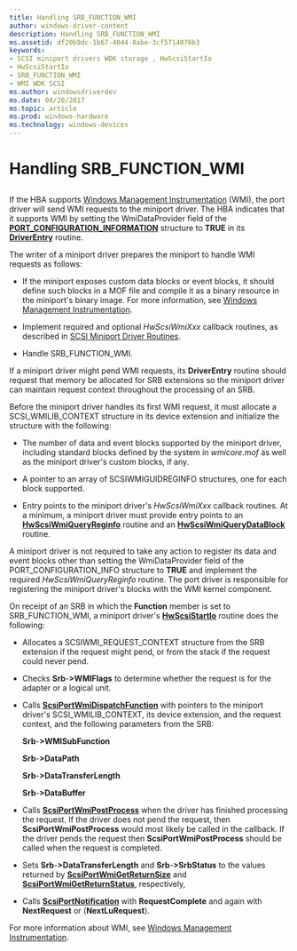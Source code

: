 ```yaml
---
title: Handling SRB_FUNCTION_WMI
author: windows-driver-content
description: Handling SRB_FUNCTION_WMI
ms.assetid: df20b9dc-1b67-4044-8abe-3cf5714076b3
keywords:
- SCSI miniport drivers WDK storage , HwScsiStartIo
- HwScsiStartIo
- SRB_FUNCTION_WMI
- WMI WDK SCSI
ms.author: windowsdriverdev
ms.date: 04/20/2017
ms.topic: article
ms.prod: windows-hardware
ms.technology: windows-devices
---
```


# Handling SRB\_FUNCTION\_WMI


## <span id="ddk_handling_srb_function_wmi_kg"></span><span id="DDK_HANDLING_SRB_FUNCTION_WMI_KG"></span>


If the HBA supports [Windows Management Instrumentation](https://msdn.microsoft.com/library/windows/hardware/ff547139) (WMI), the port driver will send WMI requests to the miniport driver. The HBA indicates that it supports WMI by setting the WmiDataProvider field of the [**PORT\_CONFIGURATION\_INFORMATION**](https://msdn.microsoft.com/library/windows/hardware/ff563900) structure to **TRUE** in its [**DriverEntry**](https://msdn.microsoft.com/library/windows/hardware/ff552654) routine.

The writer of a miniport driver prepares the miniport to handle WMI requests as follows:

-   If the miniport exposes custom data blocks or event blocks, it should define such blocks in a MOF file and compile it as a binary resource in the miniport's binary image. For more information, see [Windows Management Instrumentation](https://msdn.microsoft.com/library/windows/hardware/ff547139).

-   Implement required and optional *HwScsiWmiXxx* callback routines, as described in [SCSI Miniport Driver Routines](https://msdn.microsoft.com/library/windows/hardware/ff565312).

-   Handle SRB\_FUNCTION\_WMI.

If a miniport driver might pend WMI requests, its **DriverEntry** routine should request that memory be allocated for SRB extensions so the miniport driver can maintain request context throughout the processing of an SRB.

Before the miniport driver handles its first WMI request, it must allocate a SCSI\_WMILIB\_CONTEXT structure in its device extension and initialize the structure with the following:

-   The number of data and event blocks supported by the miniport driver, including standard blocks defined by the system in *wmicore.mof* as well as the miniport driver's custom blocks, if any.

-   A pointer to an array of SCSIWMIGUIDREGINFO structures, one for each block supported.

-   Entry points to the miniport driver's *HwScsiWmiXxx* callback routines. At a minimum, a miniport driver must provide entry points to an [**HwScsiWmiQueryReginfo**](https://msdn.microsoft.com/library/windows/hardware/ff557344) routine and an [**HwScsiWmiQueryDataBlock**](https://msdn.microsoft.com/library/windows/hardware/ff557340) routine.

A miniport driver is not required to take any action to register its data and event blocks other than setting the WmiDataProvider field of the PORT\_CONFIGURATION\_INFO structure to **TRUE** and implement the required *HwScsiWmiQueryReginfo* routine. The port driver is responsible for registering the miniport driver's blocks with the WMI kernel component.

On receipt of an SRB in which the **Function** member is set to SRB\_FUNCTION\_WMI, a miniport driver's [**HwScsiStartIo**](https://msdn.microsoft.com/library/windows/hardware/ff557323) routine does the following:

-   Allocates a SCSIWMI\_REQUEST\_CONTEXT structure from the SRB extension if the request might pend, or from the stack if the request could never pend.

-   Checks **Srb**-**&gt;WMIFlags** to determine whether the request is for the adapter or a logical unit.

-   Calls [**ScsiPortWmiDispatchFunction**](https://msdn.microsoft.com/library/windows/hardware/ff564766) with pointers to the miniport driver's SCSI\_WMILIB\_CONTEXT, its device extension, and the request context, and the following parameters from the SRB:

    **Srb**-**&gt;WMISubFunction**

    **Srb**-**&gt;DataPath**

    **Srb**-**&gt;DataTransferLength**

    **Srb**-**&gt;DataBuffer**

-   Calls [**ScsiPortWmiPostProcess**](https://msdn.microsoft.com/library/windows/hardware/ff564796) when the driver has finished processing the request. If the driver does not pend the request, then **ScsiPortWmiPostProcess** would most likely be called in the callback. If the driver pends the request then **ScsiPortWmiPostProcess** should be called when the request is completed.

-   Sets **Srb**-**&gt;DataTransferLength** and **Srb**-**&gt;SrbStatus** to the values returned by [**ScsiPortWmiGetReturnSize**](https://msdn.microsoft.com/library/windows/hardware/ff564789) and [**ScsiPortWmiGetReturnStatus**](https://msdn.microsoft.com/library/windows/hardware/ff564791), respectively,

-   Calls [**ScsiPortNotification**](https://msdn.microsoft.com/library/windows/hardware/ff564657) with **RequestComplete** and again with **NextRequest** or (**NextLuRequest**).

For more information about WMI, see [Windows Management Instrumentation](https://msdn.microsoft.com/library/windows/hardware/ff547139).

 

 




